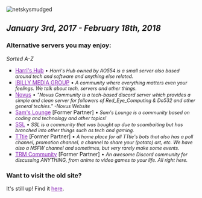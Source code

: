 ![netskysmudged](netskysmudged.png)

# RIP Netsky Community
## *January 3rd, 2017 - February 18th, 2018*

### Alternative servers you may enjoy:
*Sorted A-Z*
- [Harri's Hub](https://discord.gg/XE5fMSc) • *Harri's Hub owned by AO554 is a small server also based around tech and software and anything else related.*
- [IBILLY MEDIA GROUP](https://discord.gg/CyZDQPv) • *A community where everything matters even your feelings. We talk about tech, servers and other things.*
- [Novus](https://novuscommunity.co/) • *"Novus Community is a tech-based discord server which provides a simple and clean server for followers of Red_Eye_Computing & Da532 and other general techies." -Novus Website*
- [Sam's Lounge](https://discord.gg/EJFMNmD) [Former Partner] • *Sam's Lounge is a community based on coding and technology and other topics!*
- [SSL](http://www.sslcommunity.io/) • *SSL is a community that was bought up due to scambaiting but has branched into other things such as tech and gaming.*
- [TTtie](https://tttie.ga/#/discord) [Former Partner] • *A home place for all TTtie's bots that also has a poll channel, promotion channel, a channel to share your (potato) art, etc. We have also a NSFW channel and sometimes, but very rarely make some events.*
- [TRM Community](https://discord.gg/ag59HVF) [Former Partner] • *An awesome Discord community for discussing ANYTHING, from anime to video games to your life. All right here.*


### Want to visit the old site?
It's still up! Find it [here](http://nc.archive.dnomaid.co.uk).

<style>
h1:first-of-type {
  display: none;
}
img {
  border-radius: 4px;
}
h1 {
  border-bottom: 0px solid #fff !important;
  padding-bottom: 0em !important;
}
a {
  color: #8822b6;
}
ul {
  list-style: square;
}
li em {
  font-size: 0.9em;
}
</style>
